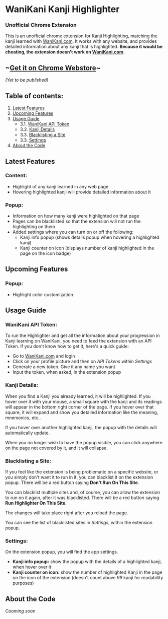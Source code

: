 # WaniKani Kanji Highlighter
### Unofficial Chrome Extension

This is an unofficial chrome extension for Kanji Highlighting, matching the kanji learned with [WaniKani.com](https://www.wanikani.com/).
It works with any website, and provides detailed information about any kanji that is highlighted.
**Because it would be cheating, the extension doesn't work on [WaniKani.com](https://www.wanikani.com/).**

## ~[Get it on Chrome Webstore](#)~
*(Yet to be published)*

## Table of contents:
1. [Latest Features](#latest-features)
2. [Upcoming Features](#upcoming-features)
3. [Usage Guide](#usage-guide)
   * 3.1. [WaniKani API Token](#wanikani-api-token)
   * 3.2. [Kanji Details](#kanji-details)
   * 3.3. [Blacklisting a Site](#blacklisting-a-site)
   * 3.3. [Settings](#settings)
4. [About the Code](#about-the-code)

## Latest Features
### Content:
- Highlight of any kanji learned in any web page
- Hovering highlighted kanji will provide detailed information about it

### Popup:
- Information on how many kanji were highlighted on that page
- Pages can be blacklisted so that the extension will not run the highlighting on them
- Added settings where you can turn on or off the following:
    - Kanji info popup (shows details popup when hovering a highlighted kanji)
    - Kanji counter on icon (displays number of kanji highlighted in the page on the icon badge)

## Upcoming Features
### Popup:
- Highlight color customization

## Usage Guide
### WaniKani API Token:
To run the Highlighter and get all the information about your progression in Kanji learning on WaniKani, you need to feed the extension with an API Token. If you don't know how to get it, here's a quick guide:
- Go to [WaniKani.com](https://www.wanikani.com/) and login
- Click on your profile picture and then on *API Tokens* within *Settings*
- Generate a new token. Give it any name you want
- Input the token, when asked, in the extension popup

### Kanji Details:
When you find a Kanji you already learned, it will be highlighted. If you hover over it with your mouse, a small square with the kanji and its readings will appear in the bottom right corner of the page. If you hover over that square, it will expand and show you detailed information like the meaning, mnemonics, etc..

If you hover over another highlighted kanji, the popup with the details will automatically update.

When you no longer wish to have the popup visible, you can click anywhere on the page not covered by it, and it will collapse.

### Blacklisting a Site:
If you feel like the extension is being problematic on a specific website, or you simply don't want it to run in it, you can blacklist it on the extension popup. There will be a red button saying **Don't Run On This Site**.

You can blacklist multiple sites and, of course, you can allow the extension to run on it again, after it was blacklisted. There will be a red button saying **Run Highlighter On This Site**.

The changes will take place right after you reload the page.

You can see the list of blacklisted sites in *Settings*, within the extension popup.

### Settings:
On the extension popup, you will find the app settings.
- **Kanji info popup:** show the popup with the details of a highlighted kanji, when hover over it
- **Kanji counter on icon:** show the number of highlighted Kanji in the page on the icon of the extension (doesn't count above *99* kanji for readability purposes)

## About the Code
*Cooming soon*
